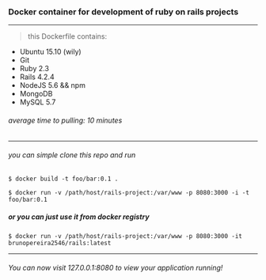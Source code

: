 ### Docker container for development of ruby on rails projects
--------

> this Dockerfile contains:
  - Ubuntu 15.10 (wily)
  - Git
  - Ruby 2.3
  - Rails 4.2.4
  - NodeJS 5.6 && npm
  - MongoDB
  - MySQL 5.7

###### average time to pulling: 10 minutes

----


###### you can simple clone this repo and run

``` $ docker build -t foo/bar:0.1 . ```

``` $ docker run -v /path/host/rails-project:/var/www -p 8080:3000 -i -t foo/bar:0.1 ```

##### or you can just use it from docker registry

``` $ docker run -v /path/host/rails-project:/var/www -p 8080:3000 -it brunopereira2546/rails:latest ```


--------

###### You can now visit 127.0.0.1:8080 to view your application running!

